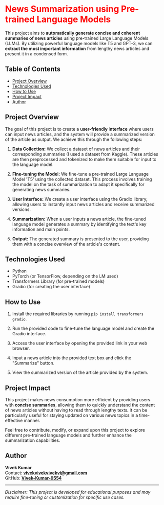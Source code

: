 # <span style="font-size: 28px; font-weight: bold; color: red;">News Summarization using Pre-trained Language Models</span>

This project aims to <span style="font-weight: bold;">automatically generate concise and coherent summaries of news articles</span> using pre-trained Large Language Models (LLMs). By utilizing powerful language models like T5 and GPT-3, we can <span style="font-weight: bold;">extract the most important information</span> from lengthy news articles and present it in a condensed form.

## Table of Contents

- [Project Overview](#project-overview)
- [Technologies Used](#technologies-used)
- [How to Use](#how-to-use)
- [Project Impact](#project-impact)
- [Author](#author)

## Project Overview

The goal of this project is to create a <span style="font-weight: bold;">user-friendly interface</span> where users can input news articles, and the system will provide a summarized version of the article as output. We achieve this through the following steps:

1. **Data Collection:** We collect a dataset of news articles and their corresponding summaries (I used a dataset from Kaggle). These articles are then preprocessed and tokenized to make them suitable for input to the language model.

2. **Fine-tuning the Model:** We fine-tune a pre-trained Large Language Model 'T5' using the collected dataset. This process involves training the model on the task of summarization to adapt it specifically for generating news summaries.

3. **User Interface:** We create a user interface using the Gradio library, allowing users to instantly input news articles and receive summarized versions.

4. **Summarization:** When a user inputs a news article, the fine-tuned language model generates a summary by identifying the text's key information and main points.

5. **Output:** The generated summary is presented to the user, providing them with a concise overview of the article's content.

## Technologies Used

- Python
- PyTorch (or TensorFlow, depending on the LM used)
- Transformers Library (for pre-trained models)
- Gradio (for creating the user interface)

## How to Use

1. Install the required libraries by running `pip install transformers gradio`.

2. Run the provided code to fine-tune the language model and create the Gradio interface.

3. Access the user interface by opening the provided link in your web browser.

4. Input a news article into the provided text box and click the "Summarize" button.

5. View the summarized version of the article provided by the system.

## Project Impact

This project makes news consumption more efficient by providing users with <span style="font-weight: bold;">concise summaries</span>, allowing them to quickly understand the content of news articles without having to read through lengthy texts. It can be particularly useful for staying updated on various news topics in a time-effective manner.

Feel free to contribute, modify, or expand upon this project to explore different pre-trained language models and further enhance the summarization capabilities.

## Author

<span style="font-weight: bold;">Vivek Kumar</span>  
Contact: <span style="font-weight: bold;">vivekvivekvivekvi@gmail.com</span>  
GitHub: [<span style="font-weight: bold;">Vivek-Kumar-9554</span>](https://github.com/Vivek-Kumar-9554)

---

*Disclaimer: This project is developed for educational purposes and may require fine-tuning or customization for specific use cases.*
